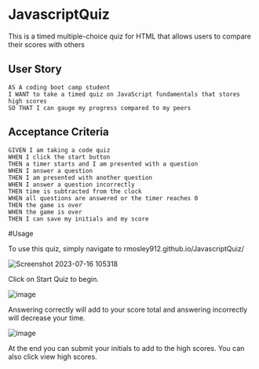 # JavascriptQuiz
This is a timed multiple-choice quiz for HTML that allows users to compare their scores with others


## User Story

```
AS A coding boot camp student
I WANT to take a timed quiz on JavaScript fundamentals that stores high scores
SO THAT I can gauge my progress compared to my peers
```

## Acceptance Criteria

```
GIVEN I am taking a code quiz
WHEN I click the start button
THEN a timer starts and I am presented with a question
WHEN I answer a question
THEN I am presented with another question
WHEN I answer a question incorrectly
THEN time is subtracted from the clock
WHEN all questions are answered or the timer reaches 0
THEN the game is over
WHEN the game is over
THEN I can save my initials and my score
```

#Usage

To use this quiz, simply navigate to rmosley912.github.io/JavascriptQuiz/

![Screenshot 2023-07-16 105318](https://github.com/RMosley912/JavascriptQuiz/assets/122495055/411e61ef-ef63-4faa-88df-6bc34d0afa97)

Click on Start Quiz to begin.


![image](https://github.com/RMosley912/JavascriptQuiz/assets/122495055/753ebce1-5a1c-4e70-858d-92c3a2273e25)

 Answering correctly will add to your score total and answering incorrectly will decrease your time.

![image](https://github.com/RMosley912/JavascriptQuiz/assets/122495055/8e0a95ad-f7f0-41da-a56a-e9b98c5187a4)

At the end you can submit your initials to add to the high scores. You can also click view high scores.


